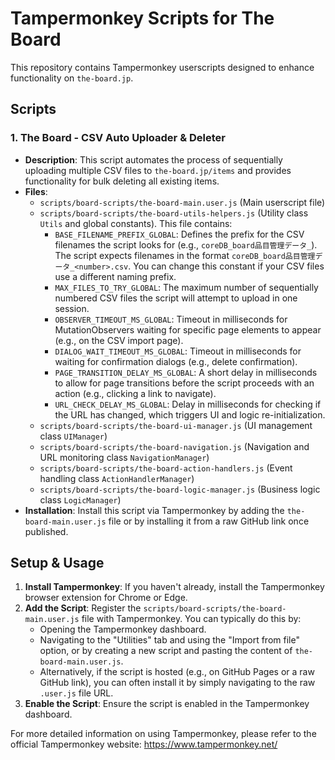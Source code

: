 # Tampermonkey Scripts for The Board

This repository contains Tampermonkey userscripts designed to enhance functionality on `the-board.jp`.

## Scripts

### 1. The Board - CSV Auto Uploader & Deleter

*   **Description**: This script automates the process of sequentially uploading multiple CSV files to `the-board.jp/items` and provides functionality for bulk deleting all existing items.
*   **Files**:
    *   `scripts/board-scripts/the-board-main.user.js` (Main userscript file)
    *   `scripts/board-scripts/the-board-utils-helpers.js` (Utility class `Utils` and global constants). This file contains:
        *   `BASE_FILENAME_PREFIX_GLOBAL`: Defines the prefix for the CSV filenames the script looks for (e.g., `coreDB_board品目管理データ_`). The script expects filenames in the format `coreDB_board品目管理データ_<number>.csv`. You can change this constant if your CSV files use a different naming prefix.
        *   `MAX_FILES_TO_TRY_GLOBAL`: The maximum number of sequentially numbered CSV files the script will attempt to upload in one session.
        *   `OBSERVER_TIMEOUT_MS_GLOBAL`: Timeout in milliseconds for MutationObservers waiting for specific page elements to appear (e.g., on the CSV import page).
        *   `DIALOG_WAIT_TIMEOUT_MS_GLOBAL`: Timeout in milliseconds for waiting for confirmation dialogs (e.g., delete confirmation).
        *   `PAGE_TRANSITION_DELAY_MS_GLOBAL`: A short delay in milliseconds to allow for page transitions before the script proceeds with an action (e.g., clicking a link to navigate).
        *   `URL_CHECK_DELAY_MS_GLOBAL`: Delay in milliseconds for checking if the URL has changed, which triggers UI and logic re-initialization.
    *   `scripts/board-scripts/the-board-ui-manager.js` (UI management class `UIManager`)
    *   `scripts/board-scripts/the-board-navigation.js` (Navigation and URL monitoring class `NavigationManager`)
    *   `scripts/board-scripts/the-board-action-handlers.js` (Event handling class `ActionHandlerManager`)
    *   `scripts/board-scripts/the-board-logic-manager.js` (Business logic class `LogicManager`)
*   **Installation**: Install this script via Tampermonkey by adding the `the-board-main.user.js` file or by installing it from a raw GitHub link once published.

## Setup & Usage
1.  **Install Tampermonkey**: If you haven't already, install the Tampermonkey browser extension for Chrome or Edge.
2.  **Add the Script**: Register the `scripts/board-scripts/the-board-main.user.js` file with Tampermonkey. You can typically do this by:
    *   Opening the Tampermonkey dashboard.
    *   Navigating to the "Utilities" tab and using the "Import from file" option, or by creating a new script and pasting the content of `the-board-main.user.js`.
    *   Alternatively, if the script is hosted (e.g., on GitHub Pages or a raw GitHub link), you can often install it by simply navigating to the raw `.user.js` file URL.
3.  **Enable the Script**: Ensure the script is enabled in the Tampermonkey dashboard.

For more detailed information on using Tampermonkey, please refer to the official Tampermonkey website: https://www.tampermonkey.net/
